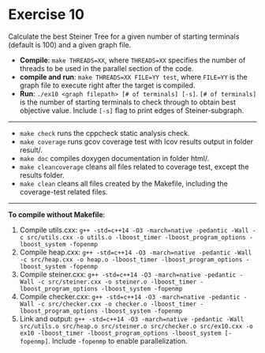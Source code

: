# Exercise 10
Calculate the best Steiner Tree for a given number of starting terminals (default is 100) and a given graph file.

* **Compile**: `make THREADS=XX`, where `THREADS=XX` specifies the number of threads to be used in the parallel section of the code.
* **compile and run**: `make THREADS=XX FILE=YY test`, where `FILE=YY` is the graph file to execute right after the target is compiled.
* **Run**: `./ex10 <graph filepath> [# of terminals] [-s]`. `[# of terminals]` is the number of starting terminals to check through to obtain best objective value. Include `[-s]` flag to print edges of Steiner-subgraph.

***

* `make check` runs the cppcheck static analysis check.
* `make coverage` runs gcov coverage test with lcov results output in folder result/.
* `make doc` compiles doxygen documentation in folder html/.
* `make cleancoverage` cleans all files related to coverage test, except the results folder.
* `make clean` cleans all files created by the Makefile, including the coverage-test related files.

***

**To compile without Makefile**: 
  1. Compile utils.cxx: `g++ -std=c++14 -O3 -march=native -pedantic -Wall -c src/utils.cxx -o utils.o -lboost_timer -lboost_program_options -lboost_system -fopenmp`
  2. Compile heap.cxx: `g++ -std=c++14 -O3 -march=native -pedantic -Wall -c src/heap.cxx -o heap.o -lboost_timer -lboost_program_options -lboost_system -fopenmp`
  3. Compile steiner.cxx: `g++ -std=c++14 -O3 -march=native -pedantic -Wall -c src/steiner.cxx -o steiner.o -lboost_timer -lboost_program_options -lboost_system -fopenmp`
  4. Compile checker.cxx: `g++ -std=c++14 -O3 -march=native -pedantic -Wall -c src/checker.cxx -o checker.o -lboost_timer -lboost_program_options -lboost_system -fopenmp`
  5. Link and output: `g++ -std=c++14 -O3 -march=native -pedantic -Wall src/utils.o src/heap.o src/steiner.o src/checker.o src/ex10.cxx -o ex10 -lboost_timer -lboost_program_options -lboost_system [-fopenmp]`. Include  `-fopenmp` to enable parallelization.